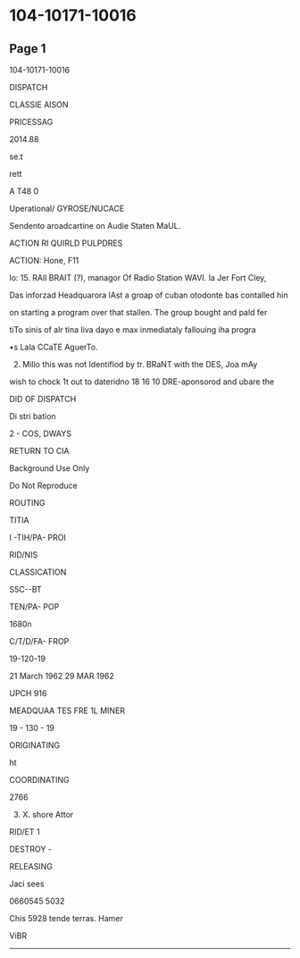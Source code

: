 # 104-10171-10016

## Page 1

104-10171-10016

DISPATCH

CLASSIE AISON

PRICESSAG

2014.88

se.t

rett

A T48 0

Uperational/ GYROSE/NUCACE

Sendento aroadcartine on Audie Staten MaUL.

ACTION RI QUIRLD PULPDRES

ACTION: Hone, F11

lo: 15. RAll BRAIT (?), managor Of Radio Station WAVI. la Jer Fort Cley,

Das inforzad Headquarora lAst a groap of cuban otodonte bas contalled hin

on starting a program over that stallen. The group bought and pald fer

tiTo sinis of alr tina liva dayo e max inmediataly fallouing iha progra

•s Lala CCaTE AguerTo.

2. Millo this was not Identiflod by tr. BRaNT with the DES, Joa mAy

wish to chock 1t out to dateridno 18 16 10 DRE-aponsorod and ubare the

DID OF DISPATCH

Di stri bation

2 - COS, DWAYS

RETURN TO CIA

Background Use Only

Do Not Reproduce

ROUTING

TITIA

I -TIH/PA- PROI

RID/NIS

CLASSICATION

S5C--BT

TEN/PA- POP

1680n

C/T/D/FA- FROP

19-120-19

21 March 1962 29 MAR 1962

UPCH 916

MEADQUAA TES FRE 1L MINER

19 - 130 - 19

ORIGINATING

ht

COORDINATING

2766

3. X. shore Attor

RID/ET 1

DESTROY -

RELEASING

Jaci sees

0660545 5032

Chis 5928 tende terras. Hamer

ViBR

---

